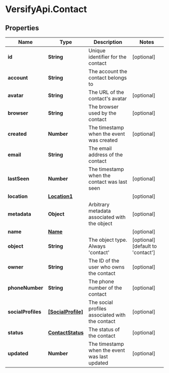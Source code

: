 # VersifyApi.Contact

## Properties

Name | Type | Description | Notes
------------ | ------------- | ------------- | -------------
**id** | **String** | Unique identifier for the contact | [optional] 
**account** | **String** | The account the contact belongs to | 
**avatar** | **String** | The URL of the contact&#39;s avatar | [optional] 
**browser** | **String** | The browser used by the contact | [optional] 
**created** | **Number** | The timestamp when the event was created | [optional] 
**email** | **String** | The email address of the contact | 
**lastSeen** | **Number** | The timestamp when the contact was last seen | [optional] 
**location** | [**Location1**](Location1.md) |  | [optional] 
**metadata** | **Object** | Arbitrary metadata associated with the object | [optional] 
**name** | [**Name**](Name.md) |  | [optional] 
**object** | **String** | The object type. Always &#39;contact&#39; | [optional] [default to &#39;contact&#39;]
**owner** | **String** | The ID of the user who owns the contact | [optional] 
**phoneNumber** | **String** | The phone number of the contact | [optional] 
**socialProfiles** | [**[SocialProfile]**](SocialProfile.md) | The social profiles associated with the contact | [optional] 
**status** | [**ContactStatus**](ContactStatus.md) | The status of the contact | [optional] 
**updated** | **Number** | The timestamp when the event was last updated | [optional] 



